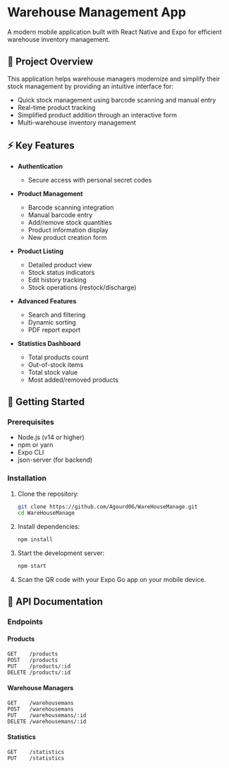 # Warehouse Management App

A modern mobile application built with React Native and Expo for efficient warehouse inventory management.

## 🎯 Project Overview

This application helps warehouse managers modernize and simplify their stock management by providing an intuitive interface for:
- Quick stock management using barcode scanning and manual entry
- Real-time product tracking
- Simplified product addition through an interactive form
- Multi-warehouse inventory management

## ⚡ Key Features

- **Authentication**
  - Secure access with personal secret codes
  
- **Product Management**
  - Barcode scanning integration
  - Manual barcode entry
  - Add/remove stock quantities
  - Product information display
  - New product creation form
  
- **Product Listing**
  - Detailed product view
  - Stock status indicators
  - Edit history tracking
  - Stock operations (restock/discharge)
  
- **Advanced Features**
  - Search and filtering
  - Dynamic sorting
  - PDF report export
  
- **Statistics Dashboard**
  - Total products count
  - Out-of-stock items
  - Total stock value
  - Most added/removed products

## 🚀 Getting Started

### Prerequisites

- Node.js (v14 or higher)
- npm or yarn
- Expo CLI
- json-server (for backend)

### Installation

1. Clone the repository:   
   ```bash
   git clone https://github.com/Agourd06/WareHouseManage.git
   cd WareHouseManage
   ```

2. Install dependencies:
   ```bash
   npm install
   ```

3. Start the development server:
   ```bash
   npm start                  
   ```

4. Scan the QR code with your Expo Go app on your mobile device.


## 📘 API Documentation

### Endpoints

#### Products
```
GET    /products
POST   /products
PUT    /products/:id
DELETE /products/:id
```

#### Warehouse Managers
```
GET    /warehousemans
POST   /warehousemans
PUT    /warehousemans/:id
DELETE /warehousemans/:id
```

#### Statistics
```
GET    /statistics
PUT    /statistics

